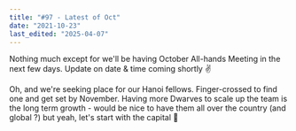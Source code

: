 ```yaml
---
title: "#97 - Latest of Oct"
date: "2021-10-23"
last_edited: "2025-04-07"
---
```

Nothing much except for we'll be having October All-hands Meeting in the next few days. Update on date & time coming shortly ✌️

Oh, and we're seeking place for our Hanoi fellows. Finger-crossed to find one and get set by November. Having more Dwarves to scale up the team is the long term growth - would be nice to have them all over the country (and global ?) but yeah, let's start with the capital 🌿

